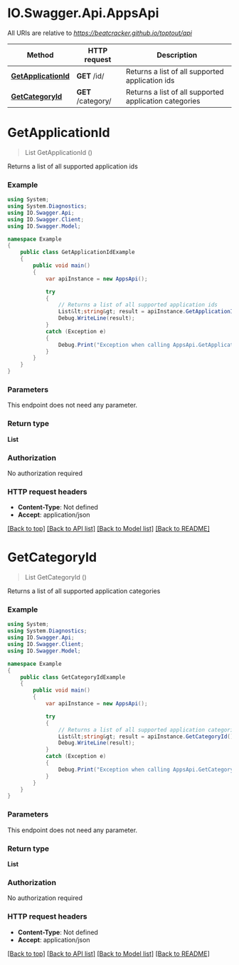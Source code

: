 # IO.Swagger.Api.AppsApi

All URIs are relative to *https://beatcracker.github.io/toptout/api*

Method | HTTP request | Description
------------- | ------------- | -------------
[**GetApplicationId**](AppsApi.md#getapplicationid) | **GET** /id/ | Returns a list of all supported application ids
[**GetCategoryId**](AppsApi.md#getcategoryid) | **GET** /category/ | Returns a list of all supported application categories

<a name="getapplicationid"></a>
# **GetApplicationId**
> List<string> GetApplicationId ()

Returns a list of all supported application ids

### Example
```csharp
using System;
using System.Diagnostics;
using IO.Swagger.Api;
using IO.Swagger.Client;
using IO.Swagger.Model;

namespace Example
{
    public class GetApplicationIdExample
    {
        public void main()
        {
            var apiInstance = new AppsApi();

            try
            {
                // Returns a list of all supported application ids
                List&lt;string&gt; result = apiInstance.GetApplicationId();
                Debug.WriteLine(result);
            }
            catch (Exception e)
            {
                Debug.Print("Exception when calling AppsApi.GetApplicationId: " + e.Message );
            }
        }
    }
}
```

### Parameters
This endpoint does not need any parameter.

### Return type

**List<string>**

### Authorization

No authorization required

### HTTP request headers

 - **Content-Type**: Not defined
 - **Accept**: application/json

[[Back to top]](#) [[Back to API list]](../README.md#documentation-for-api-endpoints) [[Back to Model list]](../README.md#documentation-for-models) [[Back to README]](../README.md)
<a name="getcategoryid"></a>
# **GetCategoryId**
> List<string> GetCategoryId ()

Returns a list of all supported application categories

### Example
```csharp
using System;
using System.Diagnostics;
using IO.Swagger.Api;
using IO.Swagger.Client;
using IO.Swagger.Model;

namespace Example
{
    public class GetCategoryIdExample
    {
        public void main()
        {
            var apiInstance = new AppsApi();

            try
            {
                // Returns a list of all supported application categories
                List&lt;string&gt; result = apiInstance.GetCategoryId();
                Debug.WriteLine(result);
            }
            catch (Exception e)
            {
                Debug.Print("Exception when calling AppsApi.GetCategoryId: " + e.Message );
            }
        }
    }
}
```

### Parameters
This endpoint does not need any parameter.

### Return type

**List<string>**

### Authorization

No authorization required

### HTTP request headers

 - **Content-Type**: Not defined
 - **Accept**: application/json

[[Back to top]](#) [[Back to API list]](../README.md#documentation-for-api-endpoints) [[Back to Model list]](../README.md#documentation-for-models) [[Back to README]](../README.md)
